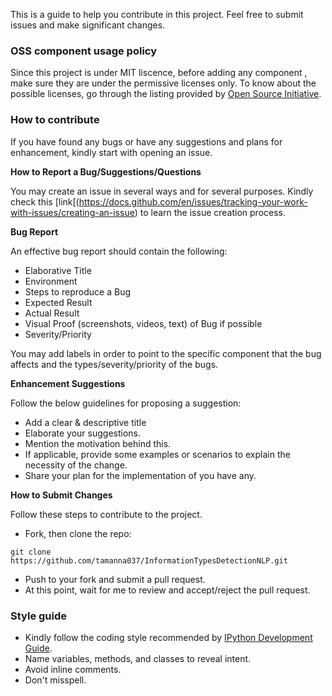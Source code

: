 This is a guide to help you contribute in this project. Feel free to submit issues and make significant changes. 

### OSS component usage policy
Since this project is under MIT liscence, before adding any component , make sure they are under the permissive licenses only. To know about the possible licenses, go through the listing provided by [Open Source Initiative](https://opensource.org/licenses).

### How to contribute
If you have found any bugs or have any suggestions and plans for enhancement, kindly start with opening an issue. 

__How to Report a Bug/Suggestions/Questions__

You may create an issue in several ways and for several purposes. Kindly check this [link[(https://docs.github.com/en/issues/tracking-your-work-with-issues/creating-an-issue) to learn the issue creation process.

__Bug Report__

An effective bug report should contain the following:
* Elaborative Title
* Environment 
* Steps to reproduce a Bug
* Expected Result
* Actual Result
* Visual Proof (screenshots, videos, text) of Bug if possible
* Severity/Priority

You may add labels in order to point to the specific component that the bug affects and the types/severity/priority of the bugs. 

__Enhancement Suggestions__

Follow the below guidelines for proposing a suggestion:
* Add a clear & descriptive title
* Elaborate your suggestions.
* Mention the motivation behind this. 
* If applicable, provide some examples or scenarios to explain the necessity of the change.
* Share your plan for the implementation of you have any. 



__How to Submit Changes__

Follow these steps to contribute to the project. 
* Fork, then clone the repo:
```
git clone https://github.com/tamanna037/InformationTypesDetectionNLP.git
```
* Push to your fork and submit a pull request.
* At this point, wait for me to review and accept/reject the pull request. 

### Style guide
* Kindly follow the coding style recommended by [IPython Development Guide](https://docs.jupyter.org/en/latest/contributing/ipython-dev-guide/coding_style.html).
* Name variables, methods, and classes to reveal intent.
* Avoid inline comments.
* Don't misspell.

